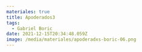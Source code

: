 ```yaml
---
materiales: true
title: Apoderados3
tags:
  - Gabriel Boric
date: 2021-12-15T20:34:48.059Z
image: /media/materiales/apoderadxs-boric-06.png
---
```


